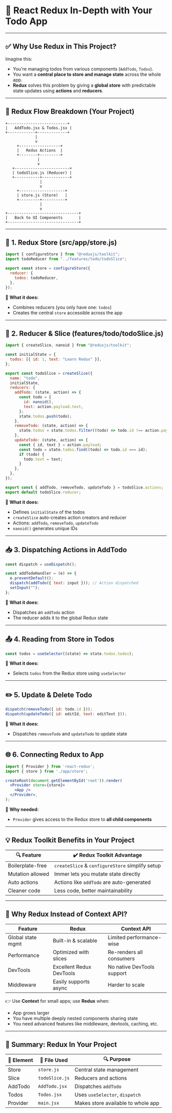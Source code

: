 
# 📘 React Redux In-Depth with Your Todo App

---

## ✅ Why Use Redux in This Project?

Imagine this:

* You're managing todos from various components (`AddTodo`, `Todos`).
* You want a **central place to store and manage state** across the whole app.
* **Redux** solves this problem by giving a **global store** with predictable state updates using **actions** and **reducers**.

---

## 🔄 Redux Flow Breakdown (Your Project)
```
+--------------------------+
|   AddTodo.jsx & Todos.jsx |
+------------+-------------+
             |
             v
     +------------------+
     |   Redux Actions  |
     +--------+---------+
              |
              v
   +------------------------+
   | todoSlice.js (Reducer) |
   +-----------+------------+
               |
               v
     +--------------------+
     | store.js (Store)   |
     +---------+----------+
               |
               v
+-------------------------------+
|   Back to UI Components       |
+-------------------------------+

``` 
---

## 🏪 1. **Redux Store** (src/app/store.js)

```js
import { configureStore } from "@reduxjs/toolkit";
import todoReducer from "../features/todo/todoSlice";

export const store = configureStore({
  reducer: {
    todos: todoReducer,
  },
});
```

🧠 **What it does:**

* Combines reducers (you only have one: `todos`)
* Creates the central `store` accessible across the app

---

## 🔧 2. **Reducer & Slice** (features/todo/todoSlice.js)

```js
import { createSlice, nanoid } from "@reduxjs/toolkit";

const initialState = {
  todos: [{ id: 1, text: "Learn Redux" }],
};

export const todoSlice = createSlice({
  name: "todo",
  initialState,
  reducers: {
    addTodo: (state, action) => {
      const todo = {
        id: nanoid(),
        text: action.payload.text,
      };
      state.todos.push(todo);
    },
    removeTodo: (state, action) => {
      state.todos = state.todos.filter((todo) => todo.id !== action.payload.id);
    },
    updateTodo: (state, action) => {
      const { id, text } = action.payload;
      const todo = state.todos.find((todo) => todo.id === id);
      if (todo) {
        todo.text = text;
      }
    },
  },
});

export const { addTodo, removeTodo, updateTodo } = todoSlice.actions;
export default todoSlice.reducer;
```

🧠 **What it does:**

* Defines `initialState` of the todos
* `createSlice` auto-creates action creators and reducer
* Actions: `addTodo`, `removeTodo`, `updateTodo`
* `nanoid()` generates unique IDs

---

## 📥 3. **Dispatching Actions** in AddTodo

```js
const dispatch = useDispatch();

const addTodoHandler = (e) => {
  e.preventDefault();
  dispatch(addTodo({ text: input })); // Action dispatched
  setInput("");
};
```

🧠 **What it does:**

* Dispatches an `addTodo` action
* The reducer adds it to the global Redux state

---

## 📤 4. **Reading from Store** in Todos

```js
const todos = useSelector((state) => state.todos.todos);
```

🧠 **What it does:**

* Selects `todos` from the Redux store using `useSelector`

---

## ✏️ 5. **Update & Delete Todo**

```js
dispatch(removeTodo({ id: todo.id }));
dispatch(updateTodo({ id: editId, text: editText }));
```

🧠 **What it does:**

* Dispatches `removeTodo` and `updateTodo` to update state

---

## 🌐 6. **Connecting Redux to App**

```jsx
import { Provider } from 'react-redux';
import { store } from './app/store';

createRoot(document.getElementById('root')).render(
  <Provider store={store}>
    <App />
  </Provider>,
);
```

🧠 **Why needed:**

* `Provider` gives access to the Redux store to **all child components**

---

## 💡 Redux Toolkit Benefits in Your Project

| 🔍 Feature       | ✔️ Redux Toolkit Advantage                      |
| ---------------- | ----------------------------------------------- |
| Boilerplate-free | `createSlice` & `configureStore` simplify setup |
| Mutation allowed | Immer lets you mutate state directly            |
| Auto actions     | Actions like `addTodo` are auto-generated       |
| Cleaner code     | Less code, better maintainability               |

---

## 🔁 Why Redux Instead of Context API?

| Feature           | Redux                    | Context API                |
| ----------------- | ------------------------ | -------------------------- |
| Global state mgmt | Built-in & scalable      | Limited performance-wise   |
| Performance       | Optimized with slices    | Re-renders all consumers   |
| DevTools          | Excellent Redux DevTools | No native DevTools support |
| Middleware        | Easily supports async    | Harder to scale            |

👉 Use **Context** for small apps; use **Redux** when:

* App grows larger
* You have multiple deeply nested components sharing state
* You need advanced features like middleware, devtools, caching, etc.

---

## 🧠 Summary: Redux In Your Project

| 🔧 Element | 📄 File Used   | 🔍 Purpose                         |
| ---------- | -------------- | ---------------------------------- |
| Store      | `store.js`     | Central state management           |
| Slice      | `todoSlice.js` | Reducers and actions               |
| AddTodo    | `AddTodo.jsx`  | Dispatches `addTodo`               |
| Todos      | `Todos.jsx`    | Uses `useSelector`, `dispatch`     |
| Provider   | `main.jsx`     | Makes store available to whole app |

